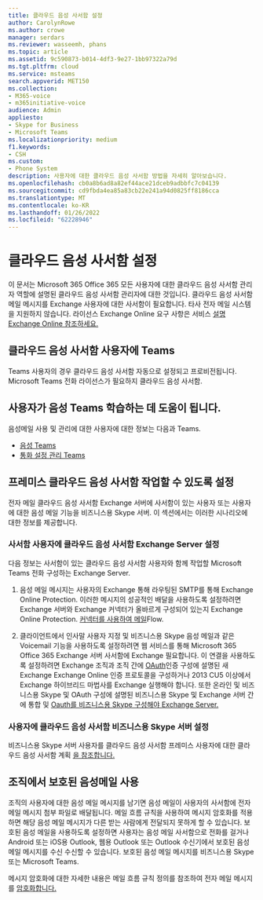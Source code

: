 ```yaml
---
title: 클라우드 음성 사서함 설정
author: CarolynRowe
ms.author: crowe
manager: serdars
ms.reviewer: wasseemh, phans
ms.topic: article
ms.assetid: 9c590873-b014-4df3-9e27-1bb97322a79d
ms.tgt.pltfrm: cloud
ms.service: msteams
search.appverid: MET150
ms.collection:
- M365-voice
- m365initiative-voice
audience: Admin
appliesto:
- Skype for Business
- Microsoft Teams
ms.localizationpriority: medium
f1.keywords:
- CSH
ms.custom:
- Phone System
description: 사용자에 대한 클라우드 음성 사서함 방법을 자세히 알아보습니다.
ms.openlocfilehash: cb0a8b6ad8a82ef44ace21dceb9adbbfc7c04139
ms.sourcegitcommit: cd9fbda4ea85a83cb22e241a94d0825ff8186cca
ms.translationtype: MT
ms.contentlocale: ko-KR
ms.lasthandoff: 01/26/2022
ms.locfileid: "62228946"
---
```

# <a name="set-up-cloud-voicemail"></a>클라우드 음성 사서함 설정

이 문서는 Microsoft 365 Office 365 모든 사용자에 대한 클라우드 음성 사서함 [](/microsoft-365/admin/add-users/about-admin-roles) 관리자 역할에 설명된 클라우드 음성 사서함 관리자에 대한 것입니다. 클라우드 음성 사서함 메일 메시지를 Exchange 사용자에 대한 사서함이 필요합니다. 타사 전자 메일 시스템을 지원하지 않습니다. 라이선스 Exchange Online 요구 사항은 서비스 [설명 Exchange Online 참조하세요.](/office365/servicedescriptions/exchange-online-service-description/exchange-online-service-description#features-available-to-all-plans)

## <a name="cloud-voicemail-for-teams-users"></a>클라우드 음성 사서함 사용자에 Teams

Teams 사용자의 경우 클라우드 음성 사서함 자동으로 설정되고 프로비전됩니다. Microsoft Teams 전화 라이선스가 필요하지 클라우드 음성 사서함.

## <a name="help-your-users-learn-teams-voicemail-features"></a>사용자가 음성 Teams 학습하는 데 도움이 됩니다.

음성메일 사용 및 관리에 대한 사용자에 대한 정보는 다음과 Teams.

- [음성 Teams](https://support.microsoft.com/office/check-your-voicemail-in-teams-f8d568ce-7329-4fe2-a6a2-325ec2e2b419)
- [통화 설정 관리 Teams](https://support.microsoft.com/office/manage-your-call-settings-in-teams-456cb611-3477-496f-b31a-6ab752a7595f)

## <a name="setting-up-cloud-voicemail-to-work-with-on-premises-users"></a>프레미스 클라우드 음성 사서함 작업할 수 있도록 설정

전자 메일 클라우드 음성 사서함 Exchange 서버에 사서함이 있는 사용자 또는 사용자에 대한 음성 메일 기능을 비즈니스용 Skype 서버. 이 섹션에서는 이러한 시나리오에 대한 정보를 제공합니다. 

### <a name="set-up-cloud-voicemail-for-exchange-server-mailbox-users"></a>사서함 사용자에 클라우드 음성 사서함 Exchange Server 설정

다음 정보는 사서함이 있는 클라우드 음성 사서함 사용자와 함께 작업할 Microsoft Teams 전화 구성하는 Exchange Server.

1. 음성 메일 메시지는 사용자의 Exchange 통해 라우팅된 SMTP를 통해 Exchange Online Protection. 이러한 메시지의 성공적인 배달을 사용하도록 설정하려면 Exchange 서버와 Exchange 커넥터가 올바르게 구성되어 있는지 Exchange Online Protection. [커넥터를 사용하여 메일](/exchange/mail-flow-best-practices/use-connectors-to-configure-mail-flow/use-connectors-to-configure-mail-flow)Flow.

2. 클라이언트에서 인사말 사용자 지정 및 비즈니스용 Skype 음성 메일과 같은 Voicemail 기능을 사용하도록 설정하려면 웹 서비스를 통해 Microsoft 365 Office 365 Exchange 서버 사서함에 Exchange 필요합니다. 이 연결을 사용하도록 설정하려면 Exchange 조직과 조직 간에 [OAuth](/exchange/configure-oauth-authentication-between-exchange-and-exchange-online-organizations-exchange-2013-help)인증 구성에 설명된 새 Exchange Exchange Online 인증 프로토콜을 구성하거나 2013 CU5 이상에서 Exchange 하이브리드 마법사를 Exchange 실행해야 합니다. 또한 온라인 및 비즈니스용 Skype 및 OAuth 구성에 설명된 비즈니스용 Skype 및 Exchange 서버 간에 통합 및 [Oauth를 비즈니스용 Skype 구성해야 Exchange Server.](/skypeforbusiness/deploy/integrate-with-exchange-server/oauth-with-online-and-on-premises)

### <a name="set-up-cloud-voicemail-for-skype-for-business-server-users"></a>사용자에 클라우드 음성 사서함 비즈니스용 Skype 서버 설정

비즈니스용 Skype 서버 사용자를 클라우드 음성 사서함 프레미스 사용자에 대한 클라우드 음성 사서함 계획 [을 참조합니다.](/skypeforbusiness/hybrid/plan-cloud-voicemail)

## <a name="enabling-protected-voicemail-in-your-organization"></a>조직에서 보호된 음성메일 사용

조직의 사용자에 대한 음성 메일 메시지를 남기면 음성 메일이 사용자의 사서함에 전자 메일 메시지 첨부 파일로 배달됩니다. 메일 흐름 규칙을 사용하여 메시지 암호화를 적용하면 해당 음성 메일 메시지가 다른 받는 사람에게 전달되지 못하게 할 수 있습니다. 보호된 음성 메일을 사용하도록 설정하면 사용자는 음성 메일 사서함으로 전화를 걸거나 Android 또는 iOS용 Outlook, 웹용 Outlook 또는 Outlook 수신기에서 보호된 음성 메일 메시지를 수신 수신할 수 있습니다. 보호된 음성 메일 메시지를 비즈니스용 Skype 또는 Microsoft Teams.

메시지 암호화에 대한 자세한 내용은 메일 흐름 규칙 정의를 참조하여 전자 메일 메시지를 [암호화합니다.](/microsoft-365/compliance/define-mail-flow-rules-to-encrypt-email)
